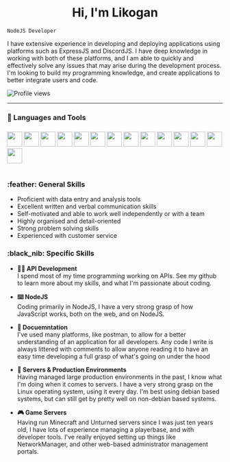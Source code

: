 <h1 align="center">Hi, I'm Likogan</h1>

``NodeJS Developer``

I have extensive experience in developing and deploying applications using platforms such as ExpressJS and DiscordJS. I have deep knowledge in working with both of these platforms, and I am able to quickly and effectively solve any issues that may arise during the development process. I'm looking to build my programming knowledge, and create applications to better integrate users and code.

![Profile views](https://gpvc.arturio.dev/likogann)

---

### :toolbox: Languages and Tools

<h3 align="left">
  <!-- Linux -->
  <img width="35" padding-right="10" src="https://cdn.jsdelivr.net/gh/devicons/devicon/icons/linux/linux-original.svg" />
  <img width="35" padding-right="10" src="https://cdn.jsdelivr.net/gh/devicons/devicon/icons/bash/bash-original.svg" />
  <img width="35" padding-right="10" src="https://cdn.jsdelivr.net/gh/devicons/devicon/icons/ssh/ssh-original-wordmark.svg" />
  <!-- NodeJS -->
  <img width="35" padding-right="10" src="https://cdn.jsdelivr.net/gh/devicons/devicon/icons/nodejs/nodejs-original.svg" />
  <img width="35" padding-right="10" src="https://cdn.jsdelivr.net/gh/devicons/devicon/icons/express/express-original.svg" />
  <img width="35" padding-right="10" src="https://cdn.jsdelivr.net/gh/devicons/devicon/icons/discordjs/discordjs-original.svg" />
  <!-- Frontend -->
  <img width="35" padding-right="10" src="https://cdn.jsdelivr.net/gh/devicons/devicon/icons/html5/html5-original.svg" />
  <img width="35" padding-right="10" src="https://cdn.jsdelivr.net/gh/devicons/devicon/icons/javascript/javascript-original.svg" />
  <img width="35" padding-right="10" src="https://cdn.jsdelivr.net/gh/devicons/devicon/icons/css3/css3-original.svg" />
  <img width="35" padding-right="10" src="https://cdn.jsdelivr.net/gh/devicons/devicon/icons/bootstrap/bootstrap-original.svg" />
  <!-- Backend -->
  <img width="35" padding-right="10" src="https://cdn.jsdelivr.net/gh/devicons/devicon/icons/nginx/nginx-original.svg" />
  <img width="35" padding-right="10" src="https://cdn.jsdelivr.net/gh/devicons/devicon/icons/git/git-original.svg" />
  <img width="35" padding-right="10" src="https://cdn.jsdelivr.net/gh/devicons/devicon/icons/firebase/firebase-plain.svg" />
  <img width="35" padding-right="10" src="https://cdn.jsdelivr.net/gh/devicons/devicon/icons/grafana/grafana-original.svg" />
</h3>

#
<h3 align="left">:feather: General Skills</h3>

- Proficient with data entry and analysis tools
- Excellent written and verbal communication skills
- Self-motivated and able to work well independently or with a team
- Highly organised and detail-oriented
- Strong problem solving skills
- Experienced with customer service


<h3 align="left">:black_nib: Specific Skills</h3>

- **:technologist: API Development**  
I spend most of my time programming working on APIs. See my github to learn more about my skills, and what I'm passionate about coding.

- **:keyboard: NodeJS**  
Coding primarily in NodeJS, I have a very strong grasp of how JavaScript works, both on the web, and on NodeJS.

- **:scroll: Docuemntation**  
I've used many platforms, like postman, to allow for a better understanding of an application for all developers. Any code I write is always littered with comments to allow anyone reading it to have an easy time developing a full grasp of what's going on under the hood

- **:floppy_disk: Servers & Production Environments**  
Having managed large production environments in the past, I know what I'm doing when it comes to servers. I have a very strong grasp on the Linux operating system, using it every day. I'm best using debian based systems, but can still get by pretty well on non-debian based systems.

- **:video_game: Game Servers**  
Having run Minecraft and Unturned servers since I was just ten years old, I have lots of experience managing a playerbase, and with developer tools. I've really enjoyed setting up things like NetworkManager, and other web-based administrator management portals.
